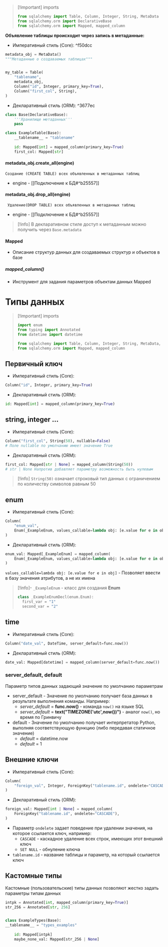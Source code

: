 >[!important] imports
>```python
>from sqlalchemy import Table, Column, Integer, String, MetaData
>from sqlalchemy.orm import DeclarativeBase
>from sqlalchemy.orm import Mapped, mapped_column
>```

**Объявление таблицы происходит через запись в метаданные:**
- Императивный стиль (Core): ^f50dcc
```python
metadata_obj = MetaData()
"""Метаданные о создаваемых таблицах"""


my_table = Table(
	"tablename",
	metadata_obj,
	Column("id", Integer, primary_key=True),
	Column("first_col", String),
)
```
- Декларативный стиль (ORM): ^3677ec
```python
class Base(DeclarativeBase):
	'''Хранилище метаданных'''
	pass

class ExampleTable(Base):
	__tablename__ = "tablename"
	
	id: Mapped[int] = mapped_column(primary_key=True)
	first_col: Mapped[str]
```
#### metadata_obj.create_all(engine)
	Создание (CREATE TABLE) всех объявленных в метаданных таблиц
- engine - [[Подключение к БД#^b25557]]
#### metadata_obj.drop_all(engine)
	 Удаление(DROP TABLE) всех объявленных в метаданных таблиц
- engine -  [[Подключение к БД#^b25557]]

>[!info]
>В декларативном стиле доступ к метаданным можно получить через `Base.metadata`
#### Mapped
- Описание структур данных для создаваемых структур и объектов в базе
##### mapped_column()
- Инструмент для задания параметров объектам данных Mapped
# Типы данных
>[!important] imports
>```python
>import enum
>from typing import Annotated
>from datetime import datetime
>
>from sqlalchemy import Table, Column, Integer, String, MetaData, Enum, DateTime, ForeignKey, func, text, 
>from sqlalchemy.orm import Mapped, mapped_column
>```
## Первичный ключ
- Императивный стиль (Core):
```python
Column("id", Integer, primary_key=True)
```

- Декларативный стиль (ORM):
```python
id: Mapped[int] = mapped_column(primary_key=True)
```
## string, integer ...
- Императивный стиль (Core):
```python
Column("first_col", String(50), nullable=False)
# Поле nullable по умолчанию имеет значение True
```

- Декларативный стиль (ORM):
```python
first_col: Mapped[str | None] = mapped_column(String(50))
# str | None Напротив добавляет параметру возможность быть нулевым
```

>[!info]
>`String(50)` означает строковый тип данных с ограничением по количеству символов равным 50

## enum
- Императивный стиль (Core):
```python
Column(
	"enum_val",
	Enum(_ExampleEnum, values_callable=lambda obj: [e.value for e in obj]),
)
```

- Декларативный стиль (ORM):
```python
enum_val: Mapped[_ExampleEnum] = mapped_column(
	Enum(_ExampleEnum, values_callable=lambda obj: [e.value for e in obj])
)
```

`values_callable=lambda obj: [e.value for e in obj]` - Позволяет ввести в базу значения атрибутов, а не их имена

>[!info]- `_ExampleEnum` - класс для создания **Enum**
>```python
>class _ExampleEnumDecl(enum.Enum):
>	first_var = "1"
>	second_var = "2"
>```
## time
- Императивный стиль (Core):
```python
Column("date_val", DateTime, server_default=func.now())
```

- Декларативный стиль (ORM):
```python
date_val: Mapped[datetime] = mapped_column(server_default=func.now())
```
### server_default, default
Параметр типов данных задающий значение по умолчанию параметрам
- server_default - Значение по умолчанию получает база данных в результате выполнения команды.
	Например:
	- _server_default_ = **func.now()** - команда `now()` на языке SQL
	- _server_default_ = **text("TIMEZONE('utc',now())")** - аналог `now()`, но время по Гринвичу
- default - Значение по умолчанию получает интерпретатор Python, выполняя соответствующую функцию (либо передавая статичное значение)
	- _default_ = datetime.now
	- _default_ = 1
## Внешние ключи
- Императивный стиль (Core):
```python
Column(
	"foreign_val", Integer, ForeignKey("tablename.id", ondelete="CASCADE"),
)
```

- Декларативный стиль (ORM):
```python
foreign_val: Mapped[int | None] = mapped_column(
	ForeignKey("tablename.id", ondelete="CASCADE"),
)
```

-  Параметр `ondelete` задает поведение при удалении значения, на которое ссылается ключ, например:
	- `CASCADE` - каскадное удаление всех строк, имеющих этот внешний ключ
	- `SET NULL` - обнуление ключа
- `tablename.id` - название таблицы и параметр, на который ссылается ключ
## Кастомные типы
Кастомные (пользовательские) типы данных позволяют жестко задать параметры типам данных
```python
intpk = Annotated[int, mapped_column(primary_key=True)]
str_256 = Annotated[str, 256]


class ExampleTypes(Base):
__tablename__ = "types_examples"
	
	id: Mapped[intpk]
	maybe_none_val: Mapped[str_256 | None]
```
